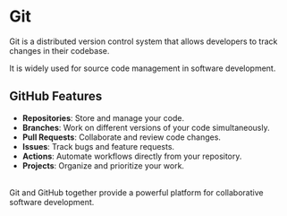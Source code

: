 # Git

Git is a distributed version control system that allows developers to track changes in their codebase.
<br>

 It is widely used for source code management in software development.
 <br>


## GitHub Features
- **Repositories**: Store and manage your code.
- **Branches**: Work on different versions of your code simultaneously.
- **Pull Requests**: Collaborate and review code changes.
- **Issues**: Track bugs and feature requests.
- **Actions**: Automate workflows directly from your repository.
- **Projects**: Organize and prioritize your work.
<br>
Git and GitHub together provide a powerful platform for collaborative software development.